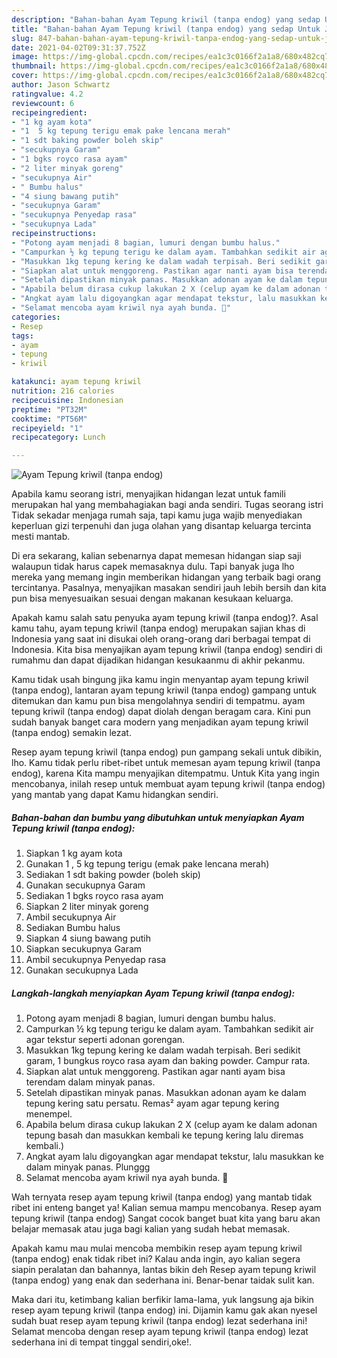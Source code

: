 ```yaml
---
description: "Bahan-bahan Ayam Tepung kriwil (tanpa endog) yang sedap Untuk Jualan"
title: "Bahan-bahan Ayam Tepung kriwil (tanpa endog) yang sedap Untuk Jualan"
slug: 847-bahan-bahan-ayam-tepung-kriwil-tanpa-endog-yang-sedap-untuk-jualan
date: 2021-04-02T09:31:37.752Z
image: https://img-global.cpcdn.com/recipes/ea1c3c0166f2a1a8/680x482cq70/ayam-tepung-kriwil-tanpa-endog-foto-resep-utama.jpg
thumbnail: https://img-global.cpcdn.com/recipes/ea1c3c0166f2a1a8/680x482cq70/ayam-tepung-kriwil-tanpa-endog-foto-resep-utama.jpg
cover: https://img-global.cpcdn.com/recipes/ea1c3c0166f2a1a8/680x482cq70/ayam-tepung-kriwil-tanpa-endog-foto-resep-utama.jpg
author: Jason Schwartz
ratingvalue: 4.2
reviewcount: 6
recipeingredient:
- "1 kg ayam kota"
- "1  5 kg tepung terigu emak pake lencana merah"
- "1 sdt baking powder boleh skip"
- "secukupnya Garam"
- "1 bgks royco rasa ayam"
- "2 liter minyak goreng"
- "secukupnya Air"
- " Bumbu halus"
- "4 siung bawang putih"
- "secukupnya Garam"
- "secukupnya Penyedap rasa"
- "secukupnya Lada"
recipeinstructions:
- "Potong ayam menjadi 8 bagian, lumuri dengan bumbu halus."
- "Campurkan ½ kg tepung terigu ke dalam ayam. Tambahkan sedikit air agar tekstur seperti adonan gorengan."
- "Masukkan 1kg tepung kering ke dalam wadah terpisah. Beri sedikit garam, 1 bungkus royco rasa ayam dan baking powder. Campur rata."
- "Siapkan alat untuk menggoreng. Pastikan agar nanti ayam bisa terendam dalam minyak panas."
- "Setelah dipastikan minyak panas. Masukkan adonan ayam ke dalam tepung kering satu persatu. Remas² ayam agar tepung kering menempel."
- "Apabila belum dirasa cukup lakukan 2 X (celup ayam ke dalam adonan tepung basah dan masukkan kembali ke tepung kering lalu diremas kembali.)"
- "Angkat ayam lalu digoyangkan agar mendapat tekstur, lalu masukkan ke dalam minyak panas. Plunggg"
- "Selamat mencoba ayam kriwil nya ayah bunda. 🤗"
categories:
- Resep
tags:
- ayam
- tepung
- kriwil

katakunci: ayam tepung kriwil 
nutrition: 216 calories
recipecuisine: Indonesian
preptime: "PT32M"
cooktime: "PT56M"
recipeyield: "1"
recipecategory: Lunch

---
```



![Ayam Tepung kriwil (tanpa endog)](https://img-global.cpcdn.com/recipes/ea1c3c0166f2a1a8/680x482cq70/ayam-tepung-kriwil-tanpa-endog-foto-resep-utama.jpg)

Apabila kamu seorang istri, menyajikan hidangan lezat untuk famili merupakan hal yang membahagiakan bagi anda sendiri. Tugas seorang istri Tidak sekadar menjaga rumah saja, tapi kamu juga wajib menyediakan keperluan gizi terpenuhi dan juga olahan yang disantap keluarga tercinta mesti mantab.

Di era  sekarang, kalian sebenarnya dapat memesan hidangan siap saji walaupun tidak harus capek memasaknya dulu. Tapi banyak juga lho mereka yang memang ingin memberikan hidangan yang terbaik bagi orang tercintanya. Pasalnya, menyajikan masakan sendiri jauh lebih bersih dan kita pun bisa menyesuaikan sesuai dengan makanan kesukaan keluarga. 



Apakah kamu salah satu penyuka ayam tepung kriwil (tanpa endog)?. Asal kamu tahu, ayam tepung kriwil (tanpa endog) merupakan sajian khas di Indonesia yang saat ini disukai oleh orang-orang dari berbagai tempat di Indonesia. Kita bisa menyajikan ayam tepung kriwil (tanpa endog) sendiri di rumahmu dan dapat dijadikan hidangan kesukaanmu di akhir pekanmu.

Kamu tidak usah bingung jika kamu ingin menyantap ayam tepung kriwil (tanpa endog), lantaran ayam tepung kriwil (tanpa endog) gampang untuk ditemukan dan kamu pun bisa mengolahnya sendiri di tempatmu. ayam tepung kriwil (tanpa endog) dapat diolah dengan beragam cara. Kini pun sudah banyak banget cara modern yang menjadikan ayam tepung kriwil (tanpa endog) semakin lezat.

Resep ayam tepung kriwil (tanpa endog) pun gampang sekali untuk dibikin, lho. Kamu tidak perlu ribet-ribet untuk memesan ayam tepung kriwil (tanpa endog), karena Kita mampu menyajikan ditempatmu. Untuk Kita yang ingin mencobanya, inilah resep untuk membuat ayam tepung kriwil (tanpa endog) yang mantab yang dapat Kamu hidangkan sendiri.

<!--inarticleads1-->

##### Bahan-bahan dan bumbu yang dibutuhkan untuk menyiapkan Ayam Tepung kriwil (tanpa endog):

1. Siapkan 1 kg ayam kota
1. Gunakan 1 , 5 kg tepung terigu (emak pake lencana merah)
1. Sediakan 1 sdt baking powder (boleh skip)
1. Gunakan secukupnya Garam
1. Sediakan 1 bgks royco rasa ayam
1. Siapkan 2 liter minyak goreng
1. Ambil secukupnya Air
1. Sediakan  Bumbu halus
1. Siapkan 4 siung bawang putih
1. Siapkan secukupnya Garam
1. Ambil secukupnya Penyedap rasa
1. Gunakan secukupnya Lada




<!--inarticleads2-->

##### Langkah-langkah menyiapkan Ayam Tepung kriwil (tanpa endog):

1. Potong ayam menjadi 8 bagian, lumuri dengan bumbu halus.
1. Campurkan ½ kg tepung terigu ke dalam ayam. Tambahkan sedikit air agar tekstur seperti adonan gorengan.
1. Masukkan 1kg tepung kering ke dalam wadah terpisah. Beri sedikit garam, 1 bungkus royco rasa ayam dan baking powder. Campur rata.
1. Siapkan alat untuk menggoreng. Pastikan agar nanti ayam bisa terendam dalam minyak panas.
1. Setelah dipastikan minyak panas. Masukkan adonan ayam ke dalam tepung kering satu persatu. Remas² ayam agar tepung kering menempel.
1. Apabila belum dirasa cukup lakukan 2 X (celup ayam ke dalam adonan tepung basah dan masukkan kembali ke tepung kering lalu diremas kembali.)
1. Angkat ayam lalu digoyangkan agar mendapat tekstur, lalu masukkan ke dalam minyak panas. Plunggg
1. Selamat mencoba ayam kriwil nya ayah bunda. 🤗




Wah ternyata resep ayam tepung kriwil (tanpa endog) yang mantab tidak ribet ini enteng banget ya! Kalian semua mampu mencobanya. Resep ayam tepung kriwil (tanpa endog) Sangat cocok banget buat kita yang baru akan belajar memasak atau juga bagi kalian yang sudah hebat memasak.

Apakah kamu mau mulai mencoba membikin resep ayam tepung kriwil (tanpa endog) enak tidak ribet ini? Kalau anda ingin, ayo kalian segera siapin peralatan dan bahannya, lantas bikin deh Resep ayam tepung kriwil (tanpa endog) yang enak dan sederhana ini. Benar-benar taidak sulit kan. 

Maka dari itu, ketimbang kalian berfikir lama-lama, yuk langsung aja bikin resep ayam tepung kriwil (tanpa endog) ini. Dijamin kamu gak akan nyesel sudah buat resep ayam tepung kriwil (tanpa endog) lezat sederhana ini! Selamat mencoba dengan resep ayam tepung kriwil (tanpa endog) lezat sederhana ini di tempat tinggal sendiri,oke!.

